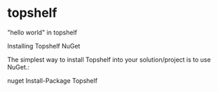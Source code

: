 # topshelf
"hello world" in topshelf

Installing Topshelf
NuGet

The simplest way to install Topshelf into your solution/project is to use NuGet.:

nuget Install-Package Topshelf



